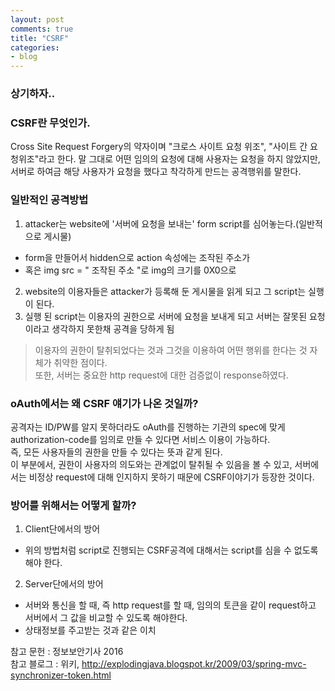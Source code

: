 ```yaml
---
layout: post
comments: true
title: "CSRF"
categories:
- blog
---
```


### 상기하자.. 

### CSRF란 무엇인가. 
Cross Site Request Forgery의 약자이며 "크로스 사이트 요청 위조", "사이트 간 요청위조"라고 한다. 
말 그대로 어떤 임의의 요청에 대해 사용자는 요청을 하지 않았지만, 서버로 하여금 해당 사용자가 요청을 했다고 착각하게 만드는 공격행위를 말한다. 


### 일반적인 공격방법   
1. attacker는 website에 '서버에 요청을 보내는' form script를 심어놓는다.(일반적으로 게시물)  
 - form을 만들어서 hidden으로 action 속성에는 조작된 주소가   
 - 혹은 img src = " 조작된 주소 "로 img의 크기를 0X0으로   
2. website의 이용자들은 attacker가 등록해 둔 게시물을 읽게 되고 그 script는 실행이 된다.  
3. 실행 된 script는 이용자의 권한으로 서버에 요청을 보내게 되고 서버는 잘못된 요청이라고 생각하지 못한채 공격을 당하게 됨  

> 이용자의 권한이 탈취되었다는 것과 그것을 이용하여 어떤 행위를 한다는 것 자체가 취약한 점이다.  
> 또한, 서버는 중요한 http request에 대한 검증없이 response하였다.  


### oAuth에서는 왜 CSRF 얘기가 나온 것일까?  
 공격자는 ID/PW를 알지 못하더라도 oAuth를 진행하는 기관의 spec에 맞게 authorization-code를 임의로 만들 수 있다면 서비스 이용이 가능하다.   
 즉, 모든 사용자들의 권한을 만들 수 있다는 뜻과 같게 된다.  
 이 부분에서, 권한이 사용자의 의도와는 관계없이 탈취될 수 있음을 볼 수 있고, 서버에서는 비정상 request에 대해 인지하지 못하기 때문에 CSRF이야기가 등장한 것이다.   


### 방어를 위해서는 어떻게 할까?  
1. Client단에서의 방어  
 - 위의 방법처럼 script로 진행되는 CSRF공격에 대해서는 script를 심을 수 없도록 해야 한다.  
2. Server단에서의 방어  
 - 서버와 통신을 할 때, 즉 http request를 할 때, 임의의 토큰을 같이 request하고 서버에서 그 값을 비교할 수 있도록 해야한다.  
 - 상태정보를 주고받는 것과 같은 이치  


참고 문헌 : 정보보안기사 2016   
참고 블로그 : 위키, http://explodingjava.blogspot.kr/2009/03/spring-mvc-synchronizer-token.html  